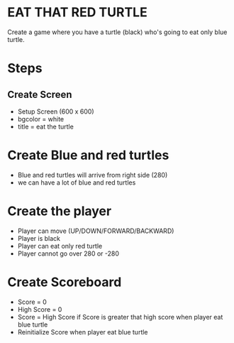 # EAT THAT RED TURTLE

Create a game where you have a turtle (black) who's going to eat only blue turtle.

# Steps

## Create Screen
   * Setup Screen (600 x 600)
   * bgcolor = white
   * title = eat the turtle

# Create Blue and red turtles
  * Blue and red turtles will arrive from right side (280)
  * we can have a lot of blue and red turtles

# Create the player
  * Player can move (UP/DOWN/FORWARD/BACKWARD)
  * Player is black
  * Player can eat only red turtle
  * Player cannot go over 280 or -280

# Create Scoreboard 
  * Score = 0
  * High Score = 0
  * Score = High Score if Score is greater that high score when player eat blue turtle
  * Reinitialize Score when player eat blue turtle